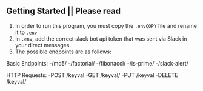 ## Getting Started || Please read
1. In order to run this program, you must copy the ```.envCOPY``` file and rename it to ```.env```
2. In ```.env```, add the correct slack bot api token that was sent via Slack in your direct messages. 
3. The possible endpoints are as follows: 

Basic Endpoints:
-/md5/<string>
-/factorial/<int>
-/fibonacci/<int>
-/is-prime/<int>
-/slack-alert/<string>
  
HTTP Requests: 
-POST /keyval
-GET /keyval/<string>
-PUT /keyval
-DELETE /keyval/<string>
  
